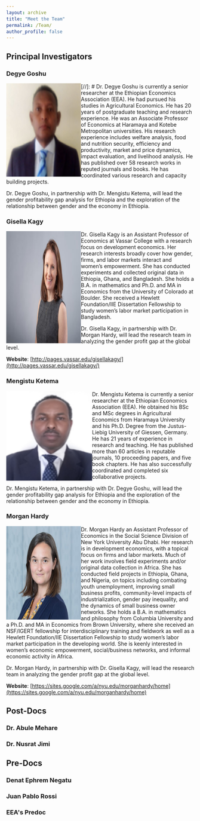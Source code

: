 ```yaml
---
layout: archive
title: "Meet the Team"
permalink: /Team/
author_profile: false
---
```

## Principal Investigators

### Degye Goshu

[//]: # <img align="left" src="../images/Degye.png"  width = "200" height="250"> 
Dr. Degye Goshu is currently a senior researcher at the Ethiopian Economics Association (EEA). He had pursued his studies in Agricultural Economics. He has 20 years of postgraduate teaching and research experience. He was an Associate Professor of Economics at Haramaya and Kotebe Metropolitan universities. His research experience includes welfare analysis, food and nutrition security, efficiency and productivity, market and price dynamics, impact evaluation, and livelihood analysis. He has published over 58 research works in reputed journals and books. He has coordinated various research and capacity building projects. 

Dr. Degye Goshu, in partnership with Dr. Mengistu Ketema, will lead the gender profitability gap analysis for Ethiopia and the exploration of the relationship between gender and the economy in Ethiopia.

### Gisella Kagy

<img  align="left"  src="../images/Gisella.jpg"  width = "200" height="300"> Dr. Gisella Kagy is an Assistant Professor of Economics at Vassar College with a research focus on development economics. Her research interests broadly cover how gender, firms, and labor markets interact and women’s empowerment. She has conducted experiments and collected original data in Ethiopia, Ghana, and Bangladesh. She holds a B.A. in mathematics and Ph.D. and MA in Economics from the University of Colorado at Boulder. She received a Hewlett Foundation/IIE Dissertation Fellowship to study women’s labor market participation in Bangladesh. 

Dr. Gisella Kagy, in partnership with Dr. Morgan Hardy, will lead the research team in analyzing the gender profit gap at the global level.

**Website**: [http://pages.vassar.edu/gisellakagy/](http://pages.vassar.edu/gisellakagy/)

### Mengistu Ketema 

<img  align="left"  src="../images/Mengitsu.png"   width = "230" height="240"> Dr. Mengistu Ketema is currently a senior researcher at the Ethiopian Economics Association (EEA). He obtained his BSc and MSc degrees in Agricultural Economics from Haramaya University and his Ph.D. Degree from the Justus-Liebig University of Giessen, Germany. He has 21 years of experience in research and teaching. He has published more than 60 articles in reputable journals, 10 proceeding papers, and five book chapters. He has also successfully coordinated and completed six collaborative projects.

Dr. Mengistu Ketema, in partnership with Dr. Degye Goshu, will lead the gender profitability gap analysis for Ethiopia and the exploration of the relationship between gender and the economy in Ethiopia.

### Morgan Hardy 

<img  align="left"  src="../images/Morgan.jpg"  width = "200" height="250"> Dr. Morgan Hardy an Assistant Professor of Economics in the Social Science Division of New York University Abu Dhabi.  Her research is in development economics, with a topical focus on firms and labor markets. Much of her work involves field experiments and/or original data collection in Africa. She has conducted field projects in Ethiopia, Ghana, and Nigeria, on topics including combating youth unemployment, improving small business profits, community-level impacts of industrialization, gender pay inequality, and the dynamics of small business owner networks. She holds a B.A. in mathematics and philosophy from Columbia University and a Ph.D. and MA in Economics from Brown University, where she received an NSF/IGERT fellowship for interdisciplinary training and fieldwork as well as a Hewlett Foundation/IIE Dissertation Fellowship to study women’s labor market participation in the developing world. She is keenly interested in women’s economic empowerment, social/business networks, and informal economic activity in Africa.

Dr. Morgan Hardy, in partnership with Dr. Gisella Kagy, will lead the research team in analyzing the gender profit gap at the global level.

**Website**: [https://sites.google.com/a/nyu.edu/morganhardy/home](https://sites.google.com/a/nyu.edu/morganhardy/home)


## Post-Docs

### Dr. Abule Mehare 

### Dr. Nusrat Jimi

## Pre-Docs

### Denat Ephrem Negatu

### Juan Pablo Rossi

### EEA's Predoc
